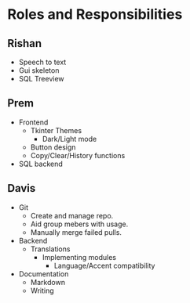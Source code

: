 # Roles and Responsibilities

## Rishan

- Speech to text
- Gui skeleton
- SQL Treeview

## Prem

- Frontend
  - Tkinter Themes
    - Dark/Light mode
  - Button design
  - Copy/Clear/History functions
- SQL backend

## Davis

- Git
  - Create and manage repo.
  - Aid group mebers with usage.
  - Manually merge failed pulls.
- Backend
  - Translations
    - Implementing modules
      - Language/Accent compatibility
- Documentation
  - Markdown
  - Writing
